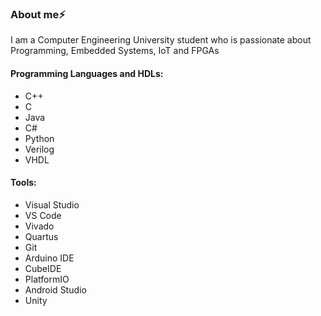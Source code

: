 ### About me⚡
I am a Computer Engineering University student who is passionate about Programming, Embedded Systems, IoT and FPGAs

#### Programming Languages and HDLs: 

- C++
- C
- Java
- C#
- Python
- Verilog
- VHDL

#### Tools:
- Visual Studio
- VS Code
- Vivado
- Quartus
- Git
- Arduino IDE
- CubeIDE
- PlatformIO
- Android Studio
- Unity




